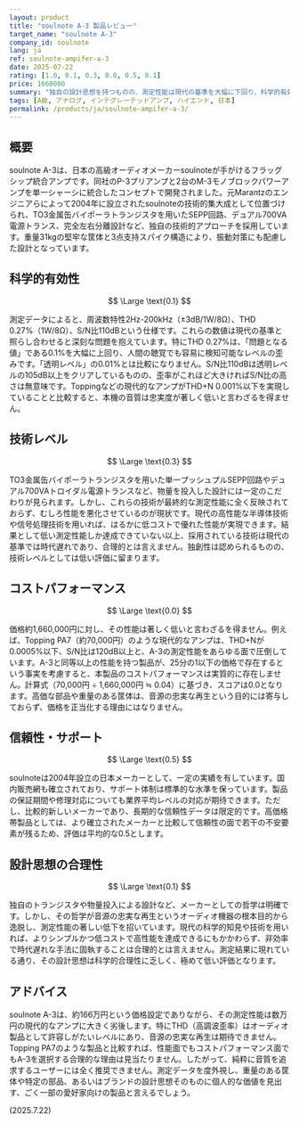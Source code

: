 ```yaml
---
layout: product
title: "soulnote A-3 製品レビュー"
target_name: "soulnote A-3"
company_id: soulnote
lang: ja
ref: soulnote-ampifer-a-3
date: 2025-07-22
rating: [1.0, 0.1, 0.3, 0.0, 0.5, 0.1]
price: 1660000
summary: "独自の設計思想を持つものの、測定性能は現代の基準を大幅に下回り、科学的有効性は極めて低い。数十分の一の価格の製品に性能で劣るため、コストパフォーマンスは存在しない。"
tags: [A級, アナログ, インテグレーテッドアンプ, ハイエンド, 日本]
permalink: /products/ja/soulnote-ampifer-a-3/
---
```

## 概要

soulnote A-3は、日本の高級オーディオメーカーsoulnoteが手がけるフラッグシップ統合アンプです。同社のP-3プリアンプと2台のM-3モノブロックパワーアンプを単一シャーシに統合したコンセプトで開発されました。元Marantzのエンジニアらによって2004年に設立されたsoulnoteの技術的集大成として位置づけられ、TO3金属缶バイポーラトランジスタを用いたSEPP回路、デュアル700VA電源トランス、完全左右分離設計など、独自の技術的アプローチを採用しています。重量31kgの堅牢な筐体と3点支持スパイク構造により、振動対策にも配慮した設計となっています。

## 科学的有効性

$$ \Large \text{0.1} $$

測定データによると、周波数特性2Hz-200kHz（±3dB/1W/8Ω）、THD 0.27%（1W/8Ω）、S/N比110dBという仕様です。これらの数値は現代の基準と照らし合わせると深刻な問題を抱えています。特にTHD 0.27%は、「問題となる値」である0.1%を大幅に上回り、人間の聴覚でも容易に検知可能なレベルの歪みです。「透明レベル」の0.01%とは比較になりません。S/N比110dBは透明レベルの105dB以上をクリアしているものの、歪率がこれほど大きければS/N比の高さは無意味です。Toppingなどの現代的なアンプがTHD+N 0.001%以下を実現していることと比較すると、本機の音質は忠実度が著しく低いと言わざるを得ません。

## 技術レベル

$$ \Large \text{0.3} $$

TO3金属缶バイポーラトランジスタを用いた単一プッシュプルSEPP回路やデュアル700VAトロイダル電源トランスなど、物量を投入した設計には一定のこだわりが見られます。しかし、これらの技術が最終的な測定性能に全く反映されておらず、むしろ性能を悪化させているのが現状です。現代の高性能な半導体技術や信号処理技術を用いれば、はるかに低コストで優れた性能が実現できます。結果として低い測定性能しか達成できていない以上、採用されている技術は現代の基準では時代遅れであり、合理的とは言えません。独創性は認められるものの、技術レベルとしては低い評価に留まります。

## コストパフォーマンス

$$ \Large \text{0.0} $$

価格約1,660,000円に対し、その性能は著しく低いと言わざるを得ません。例えば、Topping PA7（約70,000円）のような現代的なアンプは、THD+Nが0.0005%以下、S/N比は120dB以上と、A-3の測定性能をあらゆる面で圧倒しています。A-3と同等以上の性能を持つ製品が、25分の1以下の価格で存在するという事実を考慮すると、本製品のコストパフォーマンスは実質的に存在しません。計算式（70,000円 ÷ 1,660,000円 ≒ 0.04）に基づき、スコアは0.0となります。高価な部品や重量のある筐体は、音源の忠実な再生という目的には寄与しておらず、価格を正当化する理由にはなりません。

## 信頼性・サポート

$$ \Large \text{0.5} $$

soulnoteは2004年設立の日本メーカーとして、一定の実績を有しています。国内販売網も確立されており、サポート体制は標準的な水準を保っています。製品の保証期間や修理対応についても業界平均レベルの対応が期待できます。ただし、比較的新しいメーカーであり、長期的な信頼性データは限定的です。高価格帯製品としては、より確立されたメーカーと比較して信頼性の面で若干の不安要素が残るため、評価は平均的な0.5とします。

## 設計思想の合理性

$$ \Large \text{0.1} $$

独自のトランジスタや物量投入による設計など、メーカーとしての哲学は明確です。しかし、その哲学が音源の忠実な再生というオーディオ機器の根本目的から逸脱し、測定性能の著しい低下を招いています。現代の科学的知見や技術を用いれば、よりシンプルかつ低コストで高性能を達成できるにもかかわらず、非効率で時代遅れな手法に固執することは合理的とは言えません。測定結果に現れている通り、その設計思想は科学的合理性に乏しく、極めて低い評価となります。

## アドバイス

soulnote A-3は、約166万円という価格設定でありながら、その測定性能は数万円の現代的なアンプに大きく劣後します。特にTHD（高調波歪率）はオーディオ製品として許容しがたいレベルにあり、音源の忠実な再生は期待できません。Topping PA7のような製品と比較すれば、性能面でもコストパフォーマンス面でもA-3を選択する合理的な理由は見当たりません。したがって、純粋に音質を追求するユーザーには全く推奨できません。測定データを度外視し、重量のある筐体や特定の部品、あるいはブランドの設計思想そのものに個人的な価値を見出す、ごく一部の愛好家向けの製品と言えるでしょう。

(2025.7.22)
